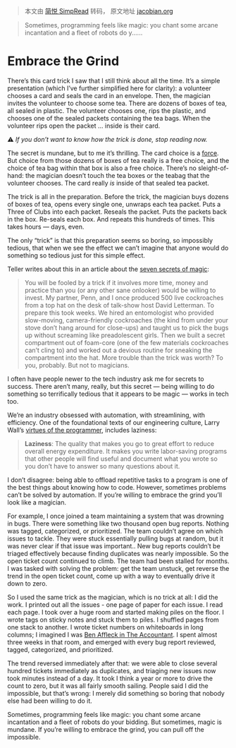 > 本文由 [简悦 SimpRead](http://ksria.com/simpread/) 转码， 原文地址 [jacobian.org](https://jacobian.org/2021/apr/7/embrace-the-grind/)

> Sometimes, programming feels like magic: you chant some arcane incantation and a fleet of robots do y......

Embrace the Grind
=================

There’s this card trick I saw that I still think about all the time. It’s a simple presentation (which I’ve further simplified here for clarity): a volunteer chooses a card and seals the card in an envelope. Then, the magician invites the volunteer to choose some tea. There are dozens of boxes of tea, all sealed in plastic. The volunteer chooses one, rips the plastic, and chooses one of the sealed packets containing the tea bags. When the volunteer rips open the packet … inside is their card.

⚠️ _If you don’t want to know how the trick is done, stop reading now._

The secret is mundane, but to me it’s thrilling. The card choice is a [force](https://en.wikipedia.org/wiki/Forcing_(magic)). But choice from those dozens of boxes of tea really is a free choice, and the choice of tea bag within that box is also a free choice. There’s no sleight-of-hand: the magician doesn’t touch the tea boxes or the teabag that the volunteer chooses. The card really _is_ inside of that sealed tea packet.

The trick is all in the preparation. Before the trick, the magician buys dozens of boxes of tea, opens every single one, unwraps each tea packet. Puts a Three of Clubs into each packet. Reseals the packet. Puts the packets back in the box. Re-seals each box. And repeats this hundreds of times. This takes hours — days, even.

The only “trick” is that this preparation seems so boring, so impossibly tedious, that when we see the effect we can’t imagine that anyone would do something so tedious just for this simple effect.

Teller writes about this in an article about the [seven secrets of magic](https://www.smithsonianmag.com/arts-culture/teller-reveals-his-secrets-100744801/):

> You will be fooled by a trick if it involves more time, money and practice than you (or any other sane onlooker) would be willing to invest. My partner, Penn, and I once produced 500 live cockroaches from a top hat on the desk of talk-show host David Letterman. To prepare this took weeks. We hired an entomologist who provided slow-moving, camera-friendly cockroaches (the kind from under your stove don’t hang around for close-ups) and taught us to pick the bugs up without screaming like preadolescent girls. Then we built a secret compartment out of foam-core (one of the few materials cockroaches can’t cling to) and worked out a devious routine for sneaking the compartment into the hat. More trouble than the trick was worth? To you, probably. But not to magicians.

I often have people newer to the tech industry ask me for secrets to success. There aren’t many, really, but this secret — being willing to do something so terrifically tedious that it appears to be magic — works in tech too.

We’re an industry obsessed with automation, with streamlining, with efficiency. One of the foundational texts of our engineering culture, Larry Wall’s [virtues of the programmer](http://threevirtues.com/), includes laziness:

> **Laziness**: The quality that makes you go to great effort to reduce overall energy expenditure. It makes you write labor-saving programs that other people will find useful and document what you wrote so you don’t have to answer so many questions about it.

I don’t disagree: being able to offload repetitive tasks to a program is one of the best things about knowing how to code. However, sometimes problems can’t be solved by automation. If you’re willing to embrace the grind you’ll look like a magician.

For example, I once joined a team maintaining a system that was drowning in bugs. There were something like two thousand open bug reports. Nothing was tagged, categorized, or prioritized. The team couldn’t agree on which issues to tackle. They were stuck essentially pulling bugs at random, but it was never clear if that issue was important.. New bug reports couldn’t be triaged effectively because finding duplicates was nearly impossible. So the open ticket count continued to climb. The team had been stalled for months. I was tasked with solving the problem: get the team unstuck, get reverse the trend in the open ticket count, come up with a way to eventually drive it down to zero.

So I used the same trick as the magician, which is no trick at all: I did the work. I printed out all the issues - one page of paper for each issue. I read each page. I took over a huge room and started making piles on the floor. I wrote tags on sticky notes and stuck them to piles. I shuffled pages from one stack to another. I wrote ticket numbers on whiteboards in long columns; I imagined I was [Ben Affleck in The Accountant](https://www.nytimes.com/video/movies/100000004719216/anatomy-of-a-scene-the-accountant.html). I spent almost three weeks in that room, and emerged with every bug report reviewed, tagged, categorized, and prioritized.

The trend reversed immediately after that: we were able to close several hundred tickets immediately as duplicates, and triaging new issues now took minutes instead of a day. It took I think a year or more to drive the count to zero, but it was all fairly smooth sailing. People said I did the impossible, but that’s wrong: I merely did something so boring that nobody else had been willing to do it.

Sometimes, programming feels like magic: you chant some arcane incantation and a fleet of robots do your bidding. But sometimes, magic is mundane. If you’re willing to embrace the grind, you can pull off the impossible.